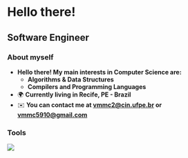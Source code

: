 Hello there!
=====================================================================================================================================================

Software Engineer
--------------------------------------------------------------------------------

### About myself
* __Hello there! My main interests in Computer Science are:__
  * __Algorithms & Data Structures__
  * __Compilers and Programming Languages__
*   🌍  __Currently living in Recife, PE - Brazil__
*   ✉️  __You can contact me at [vmmc2@cin.ufpe.br](mailto:vmmc2@cin.ufpe.br) or [vmmc5910@gmail.com](mailto:vmmc5910@gmail.com)__

### Tools
<p align="left">
  <a href="https://skillicons.dev">
    <img src="https://skillicons.dev/icons?i=cpp,python,ruby,ts,js,html,css,react,tailwind,django,express,rails,postgresql" />
  </a>
</p>
